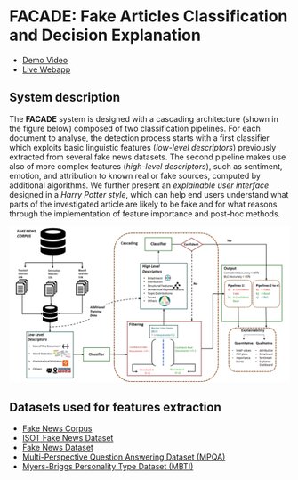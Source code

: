 # FACADE: Fake Articles Classification and Decision Explanation

* [Demo Video](https://drive.google.com/file/d/1kMobWPQkyZfEHMAYBx_GN-HpTO7nlBB4/view?usp=sharing)
* [Live Webapp]() 

## System description

The **FACADE** system is designed with a cascading architecture (shown in the figure below) composed of two classification pipelines.
For each document to analyse, the detection process starts with a first classifier which exploits basic linguistic features (*low-level descriptors*) previously extracted from several fake news datasets.
The second pipeline makes use also of more complex features (*high-level descriptors*), such as sentiment, emotion, and attribution to known real or fake sources, computed by additional algorithms.
We further present an *explainable user interface* designed in a *Harry Potter style*, which can help end users understand what parts of the investigated article are likely to be fake and for what reasons through the implementation of feature importance and post-hoc methods.

![Logic architecture of Facade](figs/logic_architecture.png)

## Datasets used for features extraction

* [Fake News Corpus](https://github.com/several27/FakeNewsCorpus)
* [ISOT Fake News Dataset](https://www.uvic.ca/ecs/ece/isot/datasets/fake-news/index.php)
* [Fake News Dataset](https://www.kaggle.com/datasets/jruvika/fake-news-detection)
* [Multi-Perspective Question Answering Dataset (MPQA)](https://mpqa.cs.pitt.edu/corpora/mpqa_corpus/)
* [Myers-Briggs Personality Type Dataset (MBTI)](https://www.kaggle.com/datasets/datasnaek/mbti-type)

